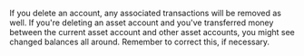 If you delete an account, any associated transactions will be removed as well. If you're deleting an asset account and you've transferred money between the current asset account and other asset accounts, you might see changed balances all around. Remember to correct this, if necessary.